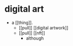 # digital art

- a [[thing]].
  - [[pull]] [[digital artwork]]
  - [[pull]] [[nft]]
    - although 
